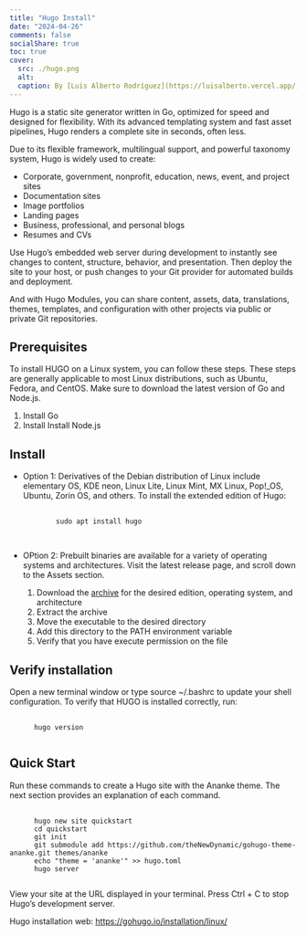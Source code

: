 ```yaml
---
title: "Hugo Install"
date: "2024-04-26"
comments: false
socialShare: true
toc: true
cover:
  src: ./hugo.png
  alt:
  caption: By [Luis Alberto Rodríguez](https://luisalberto.vercel.app/)
---
```


Hugo is a static site generator written in Go, optimized for speed and designed
for flexibility. With its advanced templating system and fast asset pipelines,
Hugo renders a complete site in seconds, often less.

Due to its flexible framework, multilingual support, and powerful taxonomy
system, Hugo is widely used to create:

- Corporate, government, nonprofit, education, news, event, and project sites
- Documentation sites
- Image portfolios
- Landing pages
- Business, professional, and personal blogs
- Resumes and CVs

Use Hugo’s embedded web server during development to instantly see changes to
content, structure, behavior, and presentation. Then deploy the site to your
host, or push changes to your Git provider for automated builds and deployment.

And with Hugo Modules, you can share content, assets, data, translations,
themes, templates, and configuration with other projects via public or private
Git repositories.

## Prerequisites

To install HUGO on a Linux system, you can follow these steps. These steps are
generally applicable to most Linux distributions, such as Ubuntu, Fedora, and
CentOS. Make sure to download the latest version of Go and Node.js.

1. Install Go
2. Install Install Node.js

## Install

- Option 1: Derivatives of the Debian distribution of Linux include elementary
  OS, KDE neon, Linux Lite, Linux Mint, MX Linux, Pop!\_OS, Ubuntu, Zorin OS,
  and others. To install the extended edition of Hugo:

     <!-- markdownlint-disable MD033 -->
     <pre class="command-line language-bash" data-user="luis" data-host="machine">
       <code>
          sudo apt install hugo
       </code>
     </pre>

- OPtion 2: Prebuilt binaries are available for a variety of operating systems
  and architectures. Visit the latest release page, and scroll down to the
  Assets section.

  1.  Download the [archive](https://github.com/gohugoio/hugo/releases/latest)
      for the desired edition, operating system, and architecture
  2.  Extract the archive
  3.  Move the executable to the desired directory
  4.  Add this directory to the PATH environment variable
  5.  Verify that you have execute permission on the file

## Verify installation

Open a new terminal window or type source ~/.bashrc to update your shell
configuration. To verify that HUGO is installed correctly, run:

<!-- markdownlint-disable MD033 -->
<pre class="command-line language-bash" data-user="luis" data-host="machine">
   <code>
      hugo version
   </code>
</pre>

## Quick Start

Run these commands to create a Hugo site with the Ananke theme. The next section
provides an explanation of each command.

<!-- markdownlint-disable-line MD013 -->
<pre class="command-line language-bash" data-user="luis" data-host="machine">
   <code>
      hugo new site quickstart
      cd quickstart
      git init
      git submodule add https://github.com/theNewDynamic/gohugo-theme-ananke.git themes/ananke
      echo "theme = 'ananke'" >> hugo.toml
      hugo server
   </code>
</pre>

View your site at the URL displayed in your terminal. Press Ctrl + C to stop
Hugo’s development server.

Hugo installation web: <https://gohugo.io/installation/linux/>
